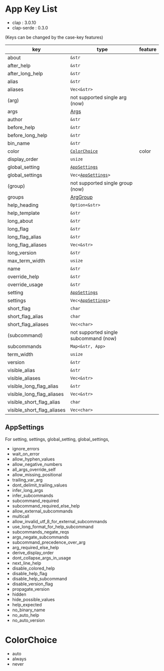 # App Key List
- clap : 3.0.10
- clap-serde : 0.3.0

(Keys can be changed by the case-key features)

| key | type | feature |
| - | - | - |
| about| `&str`|
| after_help| `&str`|
| after_long_help| `&str`|
| alias| `&str`|
| aliases| `Vec<&str>`|
| (arg) | not supported single arg (now)|
| args | [Args](`crate::documents::arg_keys`) |
| author| `&str`|
| before_help| `&str`|
| before_long_help| `&str`|
| bin_name| `&str`|
| color | [`ColorChoice`](#colorchoice)| color |
| display_order| `usize`|
| global_setting | [`AppSettings`](#appsettings) |
| global_settings | `Vec<`[`AppSettings`](#appsettings)`>` |
| (group) | not supported single group (now)|
| groups | [ArgGroup](`crate::documents::arg_groups_keys`) |
| help_heading| `Option<&str>`|
| help_template| `&str`|
| long_about| `&str`|
| long_flag| `&str`|
| long_flag_alias| `&str`|
| long_flag_aliases| `Vec<&str>`|
| long_version| `&str`|
| max_term_width| `usize`|
| name| `&str`|
| override_help| `&str`|
| override_usage| `&str`|
| setting | [`AppSettings`](#appsettings) |
| settings | `Vec<`[`AppSettings`](#appsettings)`>` |
| short_flag|`char`|
| short_flag_alias|`char`|
| short_flag_aliases| `Vec<char>`|
| (subcommand) | not supported single subcommand (now)|
| subcommands | `Map<&str, App>`|
| term_width| `usize`|
| version| `&str`|
| visible_alias| `&str`|
| visible_aliases| `Vec<&str>`|
| visible_long_flag_alias| `&str`|
| visible_long_flag_aliases| `Vec<&str>`|
| visible_short_flag_alias|`char`|
| visible_short_flag_aliases| `Vec<char>`|


## AppSettings
For setting, settings, global_setting, global_settings,

- ignore_errors
- wait_on_error
- allow_hyphen_values
- allow_negative_numbers
- all_args_override_self
- allow_missing_positional
- trailing_var_arg
- dont_delimit_trailing_values
- infer_long_args
- infer_subcommands
- subcommand_required
- subcommand_required_else_help
- allow_external_subcommands
- multicall
- allow_invalid_utf_8_for_external_subcommands
- use_long_format_for_help_subcommand
- subcommands_negate_reqs
- args_negate_subcommands
- subcommand_precedence_over_arg
- arg_required_else_help
- derive_display_order
- dont_collapse_args_in_usage
- next_line_help
- disable_colored_help
- disable_help_flag
- disable_help_subcommand
- disable_version_flag
- propagate_version
- hidden
- hide_possible_values
- help_expected
- no_binary_name
- no_auto_help
- no_auto_version

# ColorChoice
- auto
- always
- never
